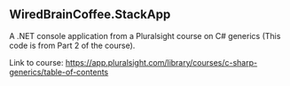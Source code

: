 ## WiredBrainCoffee.StackApp
A .NET console application from a Pluralsight course on C# generics (This code is from Part 2 of the course). 

Link to course: https://app.pluralsight.com/library/courses/c-sharp-generics/table-of-contents
